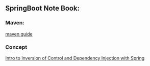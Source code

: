 ## SpringBoot Note Book:

### Maven:
[maven guide](https://spring.io/guides/gs/maven/)

### Concept
[Intro to Inversion of Control and Dependency Injection with Spring](https://www.baeldung.com/inversion-control-and-dependency-injection-in-spring)
